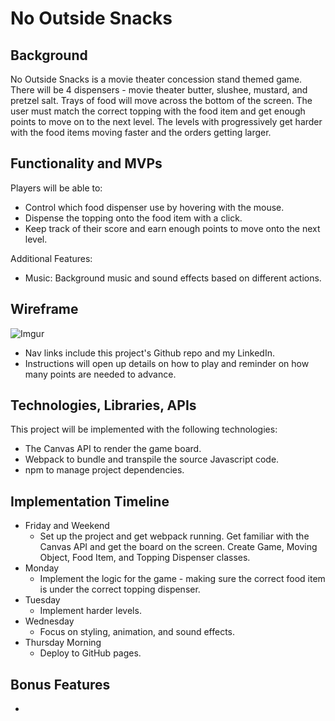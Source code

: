 # No Outside Snacks

## Background
No Outside Snacks is a movie theater concession stand themed game. There will be 4 dispensers - movie theater butter, slushee, mustard, and pretzel salt. Trays of food will move across the bottom of the screen. The user must match the correct topping with the food item and get enough points to move on to the next level. The levels with progressively get harder with the food items moving faster and the orders getting larger. 

## Functionality and MVPs
Players will be able to: 
* Control which food dispenser use by hovering with the mouse.
* Dispense the topping onto the food item with a click.
* Keep track of their score and earn enough points to move onto the next level.

Additional Features:
* Music: Background music and sound effects based on different actions.

## Wireframe
![Imgur](https://i.imgur.com/ZbzP84h.png)
* Nav links include this project's Github repo and my LinkedIn.
* Instructions will open up details on how to play and reminder on how many points are needed to advance.

## Technologies, Libraries, APIs
This project will be implemented with the following technologies: 
* The Canvas API to render the game board.
* Webpack to bundle and transpile the source Javascript code.
* npm to manage project dependencies.

## Implementation Timeline
* Friday and Weekend
  * Set up the project and get webpack running. Get familiar with the Canvas API and get the board on the screen. Create Game, Moving Object, Food Item, and Topping Dispenser classes. 
* Monday
  * Implement the logic for the game - making sure the correct food item is under the correct topping dispenser. 
* Tuesday
  * Implement harder levels.
* Wednesday
  * Focus on styling, animation, and sound effects.
* Thursday Morning
  * Deploy to GitHub pages.

## Bonus Features
* 
